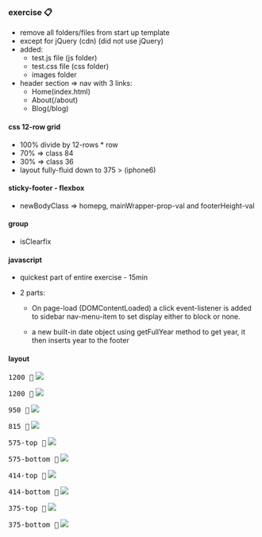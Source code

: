 ### exercise :clipboard:

- remove all folders/files from start up template
- except for jQuery (cdn) (did not use jQuery)
- added:
   +  test.js file (js folder)
   +  test.css file (css folder)
   +  images folder
- header section => nav with 3 links:
   +  Home(index.html)
   +  About(/about)
   +  Blog(/blog)

#### css 12-row grid 
- 100% divide by 12-rows * row
- 70% => class 84
- 30% => class 36
- layout fully-fluid down to 375 > (iphone6)

#### sticky-footer - flexbox
- newBodyClass => homepg, mainWrapper-prop-val and footerHeight-val

#### group
- isClearfix

#### javascript
- quickest part of entire exercise - 15min
- 2 parts:

   + On page-load (DOMContentLoaded) a click event-listener is added to 
     sidebar nav-menu-item to set display either to block or none.

   + a new built-in date object using getFullYear method to get year,
     it then inserts year to the footer


#### layout

<kbd>1200 :doughnut:</kbd>
![](images/1750+.png)

<kbd>1200 :doughnut:</kbd>
![](images/1200+.png)

<kbd>950 :doughnut:</kbd>
![](images/950+.png)

<kbd>815 :doughnut:</kbd>
![](images/815+.png)

<kbd>575-top :doughnut:</kbd>
![](images/575-top.png)

<kbd>575-bottom :doughnut:</kbd>
![](images/575-bottom.png)

<kbd>414-top :doughnut:</kbd>
![](images/414-top.png)

<kbd>414-bottom :doughnut:</kbd>
![](images/414-bottom.png)

<kbd>375-top :doughnut:</kbd>
![](images/375-top.png)

<kbd>375-bottom :doughnut:</kbd>
![](images/375-bottom.png)









